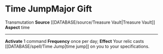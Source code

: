 ﻿---
id: '107'
item_category: Relics
name: Time Jump
rarity: Common
school: Transmutation
source: '[[DATABASE/source/Treasure Vault|Treasure Vault]]'
trait:
- '[[DATABASE/trait/Transmutation|Transmutation]]'
type: Relic Major Gift

---
# Time Jump<span class="item-type">Major Gift</span>

<span class="item-trait">Transmutation</span>
**Source** [[DATABASE/source/Treasure Vault|Treasure Vault]] 
**Aspect** time

---
**Activate** <span class="action-icon">1</span> command **Frequency** once per day; **Effect** Your relic casts [[DATABASE/spell/Time Jump|time jump]] on you to your specifications.